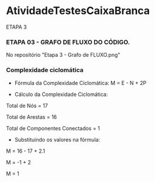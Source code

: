 # AtividadeTestesCaixaBranca
ETAPA 3

### ETAPA 03 - GRAFO DE FLUXO DO CÓDIGO.
No repositório "Etapa 3 - Grafo de FLUXO.png"

### Complexidade ciclomática
- Fórmula da Complexidade Ciclomática: M = E - N + 2P


- Cálculo da Complexidade Ciclomática:

Total de Nós = 17

Total de Arestas = 16

Total de Componentes Conectados = 1


- Substituindo os valores na fórmula:

M = 16 - 17 + 2.1

M = -1 + 2

M = 1
